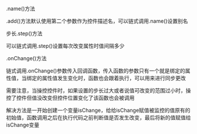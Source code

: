 .name()方法

.add()方法默认使用第二个参数作为控件描述名，可以链式调用.name()设置别名

步长.step()方法

可以链式调用.step()设置每次改变属性时值间隔多少

.onChange()方法

链式调用.onChange()参数传入回调函数，传入函数的参数只有一个就是绑定的属性值，当绑定的属性值发生变化时，函数也会跟着执行，可以用来进行同步更改



需要注意，当操控控件时，如果设置的步长过大或者说值可改变的范围过小时，操控了控件但值没改变但控件位置变化了该函数也会被调用

解决方法是一开始创建一个变量isChange，给给isChange赋值被监控的值原有的初始值，函数调用之后在执行代码之前判断值是否发生改变，最后将新的值赋值给isChange变量

